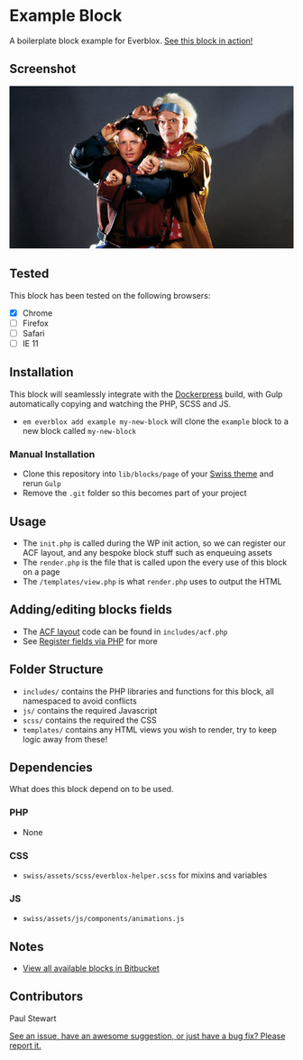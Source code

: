 # Example Block

A boilerplate block example for Everblox. [See this block in action!](http://swiss.evermade.fi/)

## Screenshot

![Block screenshot](screenshot.jpg "Block screenshot")

## Tested

This block has been tested on the following browsers:

- [x] Chrome
- [ ] Firefox
- [ ] Safari
- [ ] IE 11

## Installation

This block will seamlessly integrate with the [Dockerpress](https://bitbucket.org/evermade/dockerpress) build, with Gulp automatically copying and watching the PHP, SCSS and JS.

* `em everblox add example my-new-block` will clone the `example` block to a new block called `my-new-block`

### Manual Installation

* Clone this repository into `lib/blocks/page` of your [Swiss theme](https://bitbucket.org/evermade/swiss) and rerun `Gulp`
* Remove the `.git` folder so this becomes part of your project

## Usage

* The `init.php` is called during the WP init action, so we can register our ACF layout, and any bespoke block stuff such as enqueuing assets
* The `render.php` is the file that is called upon the every use of this block on a page
* The `/templates/view.php` is what `render.php` uses to output the HTML

## Adding/editing blocks fields

* The [ACF layout](https://www.advancedcustomfields.com/resources/flexible-content/) code can be found in `includes/acf.php`
* See [Register fields via PHP](https://www.advancedcustomfields.com/resources/register-fields-via-php/) for more

## Folder Structure

* `includes/` contains the PHP libraries and functions for this block, all namespaced to avoid conflicts
* `js/` contains the required Javascript
* `scss/` contains the required the CSS
* `templates/` contains any HTML views you wish to render, try to keep logic away from these!

## Dependencies

What does this block depend on to be used.

### PHP

* None

### CSS

* `swiss/assets/scss/everblox-helper.scss` for mixins and variables

### JS

* `swiss/assets/js/components/animations.js`


## Notes

* [View all available blocks in Bitbucket](https://bitbucket.org/account/user/evermade/projects/EVERBLOX)

## Contributors

Paul Stewart

[See an issue, have an awesome suggestion, or just have a bug fix? Please report it.](https://bitbucket.org/evermade/example-block/issues/new)
